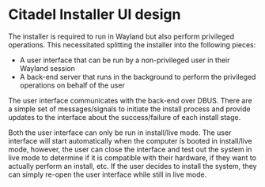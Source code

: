 # Citadel Installer UI design

The installer is required to run in Wayland but also perform privileged
operations. This necessitated splitting the installer into the following 
pieces:

- A user interface that can be run by a non-privileged user in their Wayland
session
- A back-end server that runs in the background to perform the privileged
operations on behalf of the user

The user interface communicates with the back-end over DBUS. There are a simple
set of messages/signals to initiate the install process and provide updates to
the interface about the success/failure of each install stage.

Both the user interface can only be run in install/live mode. The user 
interface will start automatically when the computer is booted in install/live 
mode, however, the user can close the interface and test out the system in 
live mode to determine if it is compatible with their hardware, if they want to 
actually perform an install, etc. If the user decides to install the system, 
they can simply re-open the user interface while still in live mode.


